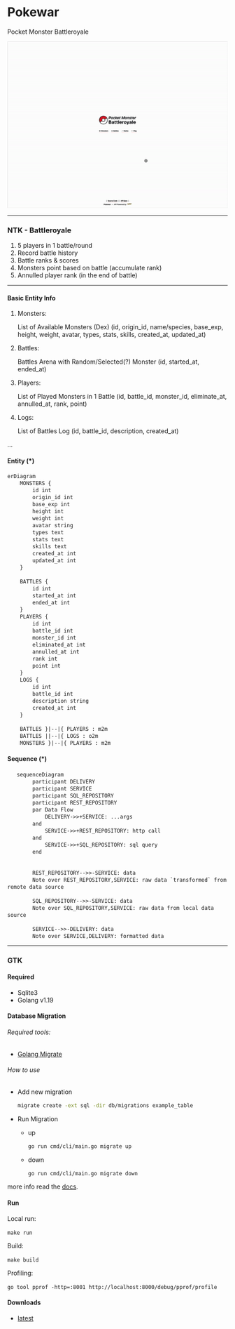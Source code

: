 # Pokewar

Pocket Monster Battleroyale

<p align="center">
<img src="./assets/battleroyale.gif" alt="gif">
</p>

---
### NTK - Battleroyale

1. 5 players in 1 battle/round
2. Record battle history
3. Battle ranks & scores 
4. Monsters point based on battle (accumulate rank)
5. Annulled player rank (in the end of battle)

---
#### Basic Entity Info
1. Monsters:
    
   List of Available Monsters (Dex)
   (id, origin_id, name/species, base_exp, height, weight, avatar, types, stats, skills, created_at, updated_at)

2. Battles: 

    Battles Arena with Random/Selected(?) Monster
    (id, started_at, ended_at)

3. Players: 

    List of Played Monsters in 1 Battle 
    (id, battle_id, monster_id, eliminate_at, annulled_at, rank, point)

4. Logs:

    List of Battles Log 
    (id, battle_id, description, created_at)
   
...

#### Entity (*)
```mermaid
erDiagram
    MONSTERS {
        id int  
        origin_id int
        base_exp int
        height int
        weight int 
        avatar string
        types text
        stats text
        skills text 
        created_at int
        updated_at int
    }
    
    BATTLES {
        id int
        started_at int
        ended_at int
    }
    PLAYERS {
        id int
        battle_id int
        monster_id int
        eliminated_at int 
        annulled_at int
        rank int
        point int
    }
    LOGS {
        id int
        battle_id int
        description string
        created_at int
    }
    
    BATTLES }|--|{ PLAYERS : m2m
    BATTLES ||--|{ LOGS : o2m
    MONSTERS }|--|{ PLAYERS : m2m
```

#### Sequence (*)
```mermaid
   sequenceDiagram
        participant DELIVERY
        participant SERVICE
        participant SQL_REPOSITORY
        participant REST_REPOSITORY
        par Data Flow
            DELIVERY->>+SERVICE: ...args
        and
            SERVICE->>+REST_REPOSITORY: http call
        and
            SERVICE->>+SQL_REPOSITORY: sql query
        end 
   
     
        REST_REPOSITORY-->>-SERVICE: data
        Note over REST_REPOSITORY,SERVICE: raw data `transformed` from remote data source
   
        SQL_REPOSITORY-->>-SERVICE: data
        Note over SQL_REPOSITORY,SERVICE: raw data from local data source
        
        SERVICE-->>-DELIVERY: data
        Note over SERVICE,DELIVERY: formatted data  
   ```

---
### GTK

#### Required
- Sqlite3
- Golang v1.19

#### Database Migration
###### Required tools:
- [Golang Migrate](https://github.com/golang-migrate/migrate)
###### How to use

- Add new migration
    ```bash
    migrate create -ext sql -dir db/migrations example_table
    ```

- Run Migration
    - up
      ```bash
      go run cmd/cli/main.go migrate up
      ```
    - down
      ```bash
      go run cmd/cli/main.go migrate down
      ```
more info read the [docs](https://pkg.go.dev/github.com/golang-migrate/migrate/v4).

#### Run
Local run: 

`make run`

Build: 

`make build`

Profiling:

`go tool pprof -http=:8001 http://localhost:8000/debug/pprof/profile`

#### Downloads
- [latest]()


